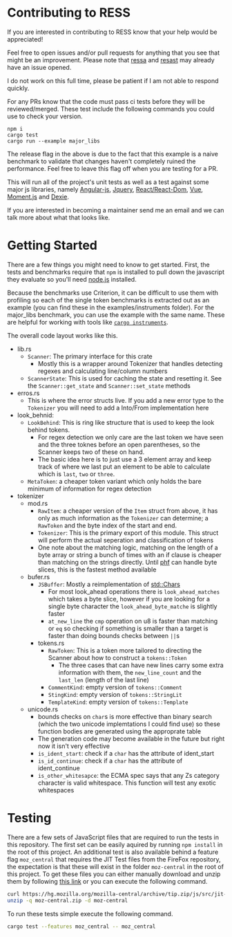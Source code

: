 # Contributing to RESS

If you are interested in contributing to RESS know that your help would be appreciated!

Feel free to open issues and/or pull requests for anything that you see that might be an improvement.
Please note that [ressa](https://github.com/freemasen/ressa) and [resast](https://github.com/freemasen/resast) may already have an issue opened.

I do not work on this full time, please be patient if I am not able to respond quickly.

For any PRs know that the code must pass ci tests before they will be reviewed/merged. These test include the following commands you could use to check your version.

```shell
npm i
cargo test
cargo run --example major_libs
```

The release flag in the above is due to the fact that this example is a naive benchmark to validate that changes haven't completely ruined the performance. Feel free to leave this flag off when you are testing for a PR.

This will run all of the project's unit tests as well as a test against some major js libraries, namely [Angular-js](angularjs.org), [Jquery](jquery.com), [React/React-Dom](reactjs.org), [Vue](vuejs.org), [Moment.js](momentjs.com) and [Dexie](dexie.org).

If you are interested in becoming a maintainer send me an email and we can talk more about what that looks like.


# Getting Started
There are a few things you might need to know to get started. First, the tests and benchmarks require that `npm` is installed to pull down the javascript they evaluate so you'll need [node.js](https://nodejs.org/en/) installed. 

Because the benchmarks use Criterion, it can be difficult to use them with profiling so each of the single token benchmarks is extracted out as an example (you can find these in the examples/instruments folder). For the major_libs benchmark, you can use the example with the same name. These are helpful for working with tools like [`cargo instruments`](https://crates.io/crates/cargo-instruments).

The overall code layout works like this.

- lib.rs
  - `Scanner`: The primary interface for this crate
    - Mostly this is a wrapper around Tokenizer that handles detecting regexes and calculating line/column numbers
  - `ScannerState`: This is used for caching the state and resetting it. See the `Scanner::get_state` and `Scanner::set_state` methods
- erros.rs
  - This is where the error structs live. If you add a new error type to the `Tokenizer` you will need to add a Into/From implementation here
- look_behnid: 
  - `LookBehind`: This is ring like structure that is used to keep the look behind tokens.
    - For regex detection we only care are the last token we have seen and the three toknes before an open parentheses, so the Scanner keeps two of these on hand.
    - The basic idea here is to just use a 3 element array and keep track of where we last put an element to be able to calculate which is `last`, `two` or `three`. 
  - `MetaToken`: a cheaper token variant which only holds the bare minimum of information for regex detection
- tokenizer
  - mod.rs
    - `RawItem`: a cheaper version of the `Item` struct from above, it has only as much information as the `Tokenizer` can determine; a `RawToken` and the byte index of the start and end.
    - `Tokenizer`: This is the primary export of this module. This struct will perform the actual seperation and classification of tokens
    - One note about the matching logic, matching on the length of a byte array or string a bunch of times with an if clause is cheaper than matching on the strings directly. Until [phf](https://github.com/sfackler/rust-phf) can handle byte slices, this is the fastest method available
  - bufer.rs
    - `JSBuffer`: Mostly a reimplementation of [std::Chars](https://doc.rust-lang.org/std/str/struct.Chars.html)
      - For most look_ahead operations there is `look_ahead_matches` which takes a byte slice, however if you are looking for a single byte character the `look_ahead_byte_matche` is slightly faster
      - `at_new_line` the `cmp` operation on u8 is faster than matching or `eq` so checking if something is smaller than a target is faster than doing bounds checks between `||`s
    - tokens.rs
      - `RawToken`: This is a token more tailored to directing the Scanner about how to construct a `tokens::Token`
        - The three cases that can have new lines carry some extra information with them, the `new_line_count` and the `last_len` (length of the last line)
      - `CommentKind`: empty version of `tokens::Comment`
      - `StingKind`: empty version of `tokens::StringLit`
      - `TemplateKind`: empty version of `tokens::Template`
  - unicode.rs
    - bounds checks on `char`s is more effective than binary search (which the two unicode implemtations I could find use) so these function bodies are generated using the approprate table
    - The generation code may become available in the future but right now it isn't very effective
    - `is_ident_start`: check if a `char` has the attribute of ident_start
    - `is_id_continue`: check if a `char` has the attribute of ident_continue
    - `is_other_whitesapce`: the ECMA spec says that any Zs category character is valid whitespace. This function will test any exotic whitespaces 

# Testing

There are a few sets of JavaScript files that are required to run the tests in this repository. The first set can be easily aquired by running `npm install` in the root of this project. An additional test is also available behind a feature flag `moz_central` that requires the JIT Test files from the FireFox repository, the expectation is that these will exist in the folder `moz-central` in the root of this project. To get these files you can either manually download and unzip them by following [this link](https://hg.mozilla.org/mozilla-central/archive/tip.zip/js/src/jit-test/tests/) or you can execute the following command.

```sh
curl https://hg.mozilla.org/mozilla-central/archive/tip.zip/js/src/jit-test/tests/ --output moz-central.zip
unzip -q moz-central.zip -d moz-central
```

To run these tests simple execute the following command.

```sh
cargo test --features moz_central -- moz_central
```
